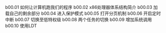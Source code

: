 b00.01 如何让计算机跑我们的程序
b00.02 x86处理器体系结构简介
b00.03 加载自己的剩余部分
b00.04 进入保护模式
b00.05 打开分页机制
b00.06 开启定时中断
b00.07 切换至低特权级
b00.08 两个任务的切换
b00.09 增加系统调用
b00.10 使用LDT

